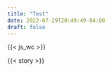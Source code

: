 ```yaml
---
title: "Test"
date: 2022-07-29T20:49:49-04:00
draft: false
---
```

<!-- {{<myshortcode color="blue">}} -->

<!-- first qustion: -->
<!-- {{<form name="first qustion">}} -->

{{< js_wc >}} 

{{< story >}} 
<!-- first qustion: -->
<!-- {{<form name="run">}} -->
